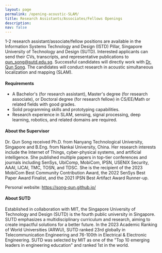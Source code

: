 ```yaml
---
layout: page
permalink: /opening-acoustic-SLAM/
title: Research Assistants/Associates/Fellows Openings
description: 
nav: false
---
```


1-2 research assistant/associate/fellow positions are available in the Information Systems Technology and Design (ISTD) Pillar, Singapore University of Technology and Design (SUTD). Interested applicants can send their CVs, transcripts, and representative publications to <qun_song@sutd.edu.sg>. Successful candidates will directly work with [Dr. Qun Song](https://song-qun.github.io/). The candidates will conduct research in acoustic simultaneous localization and mapping (SLAM).


#### Requirements ####

- A Bachelor's (for research assistant), Master's degree (for research associate), or Doctoral degree (for research fellow) in CS/EE/Math or related fields with good grades.
- Solid programming skills and prototyping capabilities.
- Research experience in SLAM, sensing, signal processing, deep learning, robotics, and related domains are required.


<!-- The successful candidate will be offered a 4-year contract. Salary and benefits are in accordance with the Collective Labour Agreement for Dutch Universities, increasing from around 2,400 euros per month in the first year to around 3,100 euros in the fourth year.  -->

#### About the Supervisor ####
<!-- Qun Song will join the Information Systems Technology and Design Pillar, Singapore University of Technology and Design as an Assistant Professor. From 2022-2024, she was an Assistant Professor at the Delft University of Technology, the Netherlands.  -->
Dr. Qun Song received Ph.D. from Nanyang Technological University, Singapore and B.Eng. from Nankai University, China. Her research interests include the Internet of Things, cyber-physical systems, and artificial intelligence. She published multiple papers in top-tier conferences and journals including SenSys, UbiComp, MobiCom, IPSN, USENIX Security, AAAI, IJCAI, TMC, TOSN, and TDSC. She is the recipient of the 2023 MobiCom Best Community Contribution Award, the 2022 SenSys Best Paper Award Finalist, and the 2021 IPSN Best Artifact Award Runner-up.

Personal website: https://song-qun.github.io/

#### About SUTD ####
Established in collaboration with MIT, the Singapore University of Technology and Design (SUTD) is the fourth public university in Singapore. SUTD emphasizes a multidisciplinary curriculum and research, aiming to create impactful solutions for a better future. In the 2023 Academic Ranking of World Universities (ARWU), SUTD ranked 23rd globally in Telecommunication Engineering and 76-100th in Electrical & Electronic Engineering. SUTD was selected by MIT as one of the "Top 10 emerging leaders in engineering education" and ranked 1st in the world.
<!-- According to the "Global state of the art in engineering education" report released by MIT in 2018, SUTD was selected as the "Top 10 emerging leaders in engineering education" in the world and ranked 1st. -->
<!-- TU Delft is the oldest and largest Dutch public technical university, located in Delft, Netherlands. According to 2022 QS World University Rankings, TU Delft is ranked 10th for Engineering & Technology globally. The Embedded Systems Group of TU Delft is a world-leading research group in the fields of embedded systems, mobile computing, and networking. The group has strong publication records in top-tier conferences including SIGCOMM, MobiCom, SenSys, IPSN, UbiComp, INFOCOM, SIGMETRICS, etc. The MobiCom 2020 Best Paper and Best Paper Runner-Up are awarded to the group members. Ph.D. graduates and postdocs from the group found jobs in Google, Meta, Amazon, Samsung, and MSR as well as assistant professor positions in world-famous universities including TU Delft, University of Trento, and Wageningen University. Note that Dutch language is not required for the candidate since the Netherlands is the top English-Speaking country outside the Anglosphere and English is the official working language at TU Delft. -->

<!-- <img src="/assets/img/tud.jpg" alt="drawing" width="750"/>
<img src="/assets/img/delft.jpg" alt="drawing" width="750"/> -->


